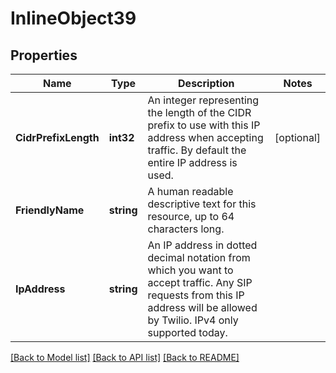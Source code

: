 # InlineObject39

## Properties

Name | Type | Description | Notes
------------ | ------------- | ------------- | -------------
**CidrPrefixLength** | **int32** | An integer representing the length of the CIDR prefix to use with this IP address when accepting traffic. By default the entire IP address is used. | [optional] 
**FriendlyName** | **string** | A human readable descriptive text for this resource, up to 64 characters long. | 
**IpAddress** | **string** | An IP address in dotted decimal notation from which you want to accept traffic. Any SIP requests from this IP address will be allowed by Twilio. IPv4 only supported today. | 

[[Back to Model list]](../README.md#documentation-for-models) [[Back to API list]](../README.md#documentation-for-api-endpoints) [[Back to README]](../README.md)


